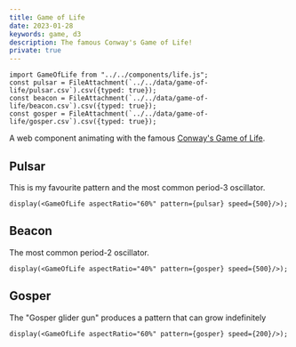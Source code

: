 ```yaml
---
title: Game of Life
date: 2023-01-28
keywords: game, d3
description: The famous Conway's Game of Life!
private: true
---
```


```tsx
import GameOfLife from "../../components/life.js";
const pulsar = FileAttachment(`../../data/game-of-life/pulsar.csv`).csv({typed: true});
const beacon = FileAttachment(`../../data/game-of-life/beacon.csv`).csv({typed: true});
const gosper = FileAttachment(`../../data/game-of-life/gosper.csv`).csv({typed: true});
```

A web component animating with the famous [Conway's Game of Life](https://en.wikipedia.org/wiki/Conway%27s_Game_of_Life).

## Pulsar

This is my favourite pattern and the most common period-3 oscillator.

```tsx
display(<GameOfLife aspectRatio="60%" pattern={pulsar} speed={500}/>);
```

## Beacon

The most common period-2 oscillator.

```tsx
display(<GameOfLife aspectRatio="40%" pattern={gosper} speed={500}/>);
```

## Gosper

The "Gosper glider gun" produces a pattern that can grow indefinitely

```tsx
display(<GameOfLife aspectRatio="60%" pattern={gosper} speed={200}/>);
```
